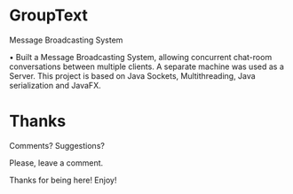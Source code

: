# GroupText
Message Broadcasting System


• Built a Message Broadcasting System, allowing concurrent chat-room conversations between multiple clients. A separate machine was used as a Server. This project is based on Java Sockets, Multithreading, Java serialization and JavaFX.

# Thanks

Comments? Suggestions?

Please, leave a comment.

Thanks for being here! Enjoy!
